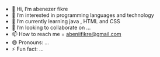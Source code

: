- 👋 Hi, I’m abenezer fikre
- 👀 I’m interested in programming languages  and technology 
- 🌱 I’m currently learning java , HTML and CSS
- 💞️ I’m looking to collaborate on ...
- 📫 How to reach me = abeniifikre@gmail.com
- 😄 Pronouns: ...
- ⚡ Fun fact: ...

<!---
Wamishakassahun/Wamishakassahun is a ✨ special ✨ repository because its `README.md` (this file) appears on your GitHub profile.
You can click the Preview link to take a look at your changes.
--->
